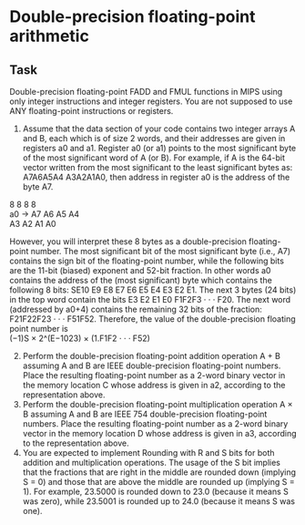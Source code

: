 
# Double-precision floating-point arithmetic

## Task
Double-precision floating-point FADD and FMUL functions in
MIPS using only integer instructions and integer registers. You are not supposed to use
ANY floating-point instructions or registers.  

1. Assume that the data section of your code contains two integer arrays A and B, each
which is of size 2 words, and their addresses are given in registers a0 and a1. Register
a0 (or a1) points to the most significant byte of the most significant word of A (or B).
For example, if A is the 64-bit vector written from the most significant to the least
significant bytes as: A7A6A5A4 A3A2A1A0, then address in register a0 is the address
of the byte A7.  

8 8 8 8  
a0 → A7 A6 A5 A4  
A3 A2 A1 A0  

However, you will interpret these 8 bytes as a double-precision floating-point number.
The most significant bit of the most significant byte (i.e., A7) contains the sign bit
of the floating-point number, while the following bits are the 11-bit (biased) exponent
and 52-bit fraction.  In other words a0 contains the address of the (most significant) byte which contains
the following 8 bits: SE10 E9 E8 E7 E6 E5 E4 E3 E2 E1. The next 3 bytes (24 bits) in the top
word contain the bits E3 E2 E1 E0 F1F2F3 · · · F20. The next word (addressed by a0+4)
contains the remaining 32 bits of the fraction: F21F22F23 · · · F51F52. Therefore, the
value of the double-precision floating point number is  
(−1)S × 2^(E−1023) × (1.F1F2 · · · F52)  

2. Perform the double-precision floating-point addition operation A + B assuming A and
B are IEEE double-precision floating-point numbers. Place the resulting floating-point
number as a 2-word binary vector in the memory location C whose address is given in
a2, according to the representation above.  
3. Perform the double-precision floating-point multiplication operation A × B assuming
A and B are IEEE 754 double-precision floating-point numbers. Place the resulting
floating-point number as a 2-word binary vector in the memory location D whose
address is given in a3, according to the representation above.  
4. You are expected to implement Rounding with R and S bits for both addition and
multiplication operations. The usage of the S bit implies that the fractions that are
right in the middle are rounded down (implying S = 0) and those that are above the
middle are rounded up (implying S = 1). For example, 23.5000 is rounded down to
23.0 (because it means S was zero), while 23.5001 is rounded up to 24.0 (because it
means S was one). 

